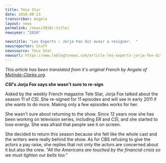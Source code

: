 ```yaml
---
title: TeLe Star
date: 2010-08-23
transcriber: Angela
layout: news
permalink: /news/2010/:title/
newsyear: "2010"

newstitle: "Les Experts : Jorja Fox dit avoir a resigner.  "
newsreporter: Staff
newssource: TeLe Star
newsurl: https://www.leblogtvnews.com/article-les-experts-jorja-fox-dit-avoir-hesite-a-resigner-55802607.html
---
```


*This article has been translated from it's original French by Angela of [Melinda-Clarke.org](https://www.melinda-clarke.org/).*

***CSI*'s Jorja Fox says she wasn't sure to re-sign**

Asked by the weekly French magazine Tele Star, Jorja Fox talked about the season 11 of *CSI*. She re-signed for 11 episodes and will see in early 2011 if she wants to do more. Making only a few episodes works for her.

She wasn't sure about returning to the show. Since 12 years now she has been working on television series, including *ER* and *CSI*, and she started to lose energy. She was afraid that people see it on screen.

She decided to return this season because she felt like the whole cast and the writers were really behind the show. As for CBS refusing to give the actors a pay raise, she replies that not only the actors are concerned about it but also the crew. *"All the Americans are touched by the financial crisis so we must tighten our belts too."*
